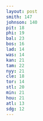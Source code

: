 ```yaml
---
layout: post
smith: 147
johnson: 140
pit: 18
phi: 19
bal: 23
bos: 16
lad: 14
was: 14
kan: 21
tam: 22
nyy: 21
cle: 18
tor: 14
stl: 20
min: 21
hou: 21
atl: 13
sdg: 12
---
```

